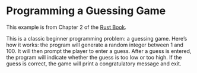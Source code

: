# Programming a Guessing Game

This example is from Chapter 2 of the [Rust Book](https://doc.rust-lang.org/nightly/book/ch02-00-guessing-game-tutorial.html).

This is a classic beginner programming problem: a guessing game. Here’s how it works: the program will generate a random integer between 1 and 100. It will then prompt the player to enter a guess. After a guess is entered, the program will indicate whether the guess is too low or too high. If the guess is correct, the game will print a congratulatory message and exit.
